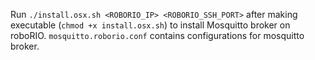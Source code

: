 Run `./install.osx.sh <ROBORIO_IP> <ROBORIO_SSH_PORT>` after making executable (`chmod +x install.osx.sh`) to install Mosquitto broker on roboRIO. `mosquitto.roborio.conf` contains configurations for mosquitto broker.